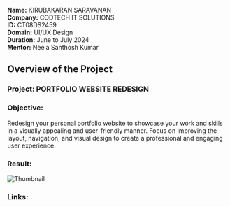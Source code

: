 **Name:** KIRUBAKARAN SARAVANAN  
**Company:** CODTECH IT SOLUTIONS  
**ID:** CT08DS2459  
**Domain:** UI/UX Design  
**Duration:** June to July 2024  
**Mentor:** Neela Santhosh Kumar   

## Overview of the Project

### Project: PORTFOLIO WEBSITE REDESIGN

### Objective:
Redesign your personal portfolio website to showcase your work and skills in a visually appealing and user-friendly manner. Focus on improving the layout, navigation, and visual design to create a professional and engaging user experience.

### Result:
![Thumbnail](https://github.com/kirubakaran-saravanan/CODTECH-Task1/assets/93890704/8702e217-fb43-4ef4-918a-913f02a901a5)

### Links:
[Figma]: https://www.figma.com/community/file/1390719703531463306/personal-portfolio
[Behance]: https://www.behance.net/gallery/202500139/Kirubakaran-Portfolio

